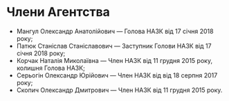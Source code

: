 # Члени Агентства

<ul>
	<li>Мангул Олександр Анатолійович — Голова НАЗК від 17 січня 2018 року;</li>
	<li>Патюк Станіслав Станіславович — Заступник Голови НАЗК від 17 січня 2018 року;</li>
	<li>Корчак Наталія Миколаївна — Член НАЗК від 11 грудня 2015 року, колишня Голова НАЗК;</li>
	<li>Серьогін Олександр Юрійович — Член НАЗК від від 18 серпня 2017 року;</li>
	<li>Скопич Олександр Дмитрович — Член НАЗК від 11 грудня 2015 року.</li>
</ul>